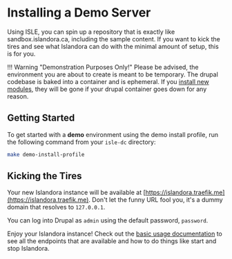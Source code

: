 # Installing a Demo Server

Using ISLE, you can spin up a repository that is exactly like sandbox.islandora.ca, including the sample content. If you want to kick the tires and see what Islandora can do with the minimal amount of setup, this is for you.

!!! Warning "Demonstration Purposes Only!"
    Please be advised, the environment you are about to create is meant to be temporary. The drupal codebase is baked into a container and is ephemeral.  If you [install new modules](../docker-maintain-drupal/), they will be gone if your drupal container goes down for any reason.

## Getting Started

To get started with a **demo** environment using the demo install profile, run the following command from your `isle-dc` directory:

```bash
make demo-install-profile
```

## Kicking the Tires

Your new Islandora instance will be available at [https://islandora.traefik.me](https://islandora.traefik.me). Don't let the
funny URL fool you, it's a dummy domain that resolves to `127.0.0.1`.

You can log into Drupal as `admin` using the default password, `password`.

Enjoy your Islandora instance!  Check out the [basic usage documentation](../docker-basic-usage) to see
all the endpoints that are available and how to do things like start and stop Islandora.
